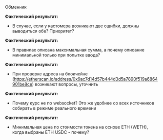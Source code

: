 Обменник

**Фактический результат:**
- В случае, если у кастомера возникают две ошибки, должны выводиться обе? Приоритет?

**Фактический результат:**
- В правилах описана максимальная сумма, а почему описание минимальной только при попытке ввода?

**Фактический результат:**
- При проверке адреса на блокчейне (https://etherscan.io/address/0x9ac7d14d57b444d3d5a7890f519a6864901be8ce) возникают вопросы, уточнить

**Фактический результат:**
- Почему курс не по websocket? Это же удобнее со всех источников собирать в режиме реального времени

**Фактический результат:**
- Минимальная цена по стоимости токена на основе ETH (WETH), когда выбраны ETH USDC - почему?

